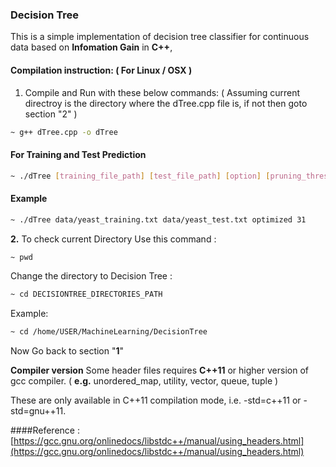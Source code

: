 ### Decision Tree

This is a simple implementation of decision tree classifier for continuous data based on **Infomation Gain** in **C++**,  

#### Compilation instruction:  ( For Linux / OSX )
1. Compile and Run with these below commands:
( Assuming current directroy is the directory where the dTree.cpp file is, if not then goto section "2" )

```bash
~ g++ dTree.cpp -o dTree
```

#### For Training and Test Prediction

```bash
~ ./dTree [training_file_path] [test_file_path] [option] [pruning_threshold]
```



#### Example

```bash
~ ./dTree data/yeast_training.txt data/yeast_test.txt optimized 31
```


**2.** To check current Directory Use this command :
```bash
~ pwd
```
Change the directory to Decision Tree :

```bash
~ cd DECISIONTREE_DIRECTORIES_PATH
```

Example:
```bash
~ cd /home/USER/MachineLearning/DecisionTree
```
Now Go back to section "**1**"



**Compiler version**
Some header files requires **C++11** or higher version of gcc compiler. ( **e.g.** unordered_map, utility, vector, queue, tuple )

These are only available in C++11 compilation mode, i.e. -std=c++11 or -std=gnu++11.






####Reference :
[https://gcc.gnu.org/onlinedocs/libstdc++/manual/using_headers.html](https://gcc.gnu.org/onlinedocs/libstdc++/manual/using_headers.html)
